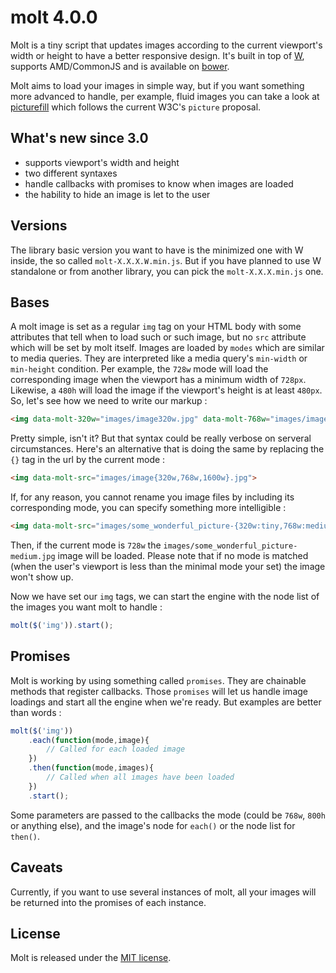 molt 4.0.0
==========

Molt is a tiny script that updates images according to the current viewport's width or height to have a better responsive design. It's built in top of [W](https://github.com/pyrsmk/W), supports AMD/CommonJS and is available on [bower](http://bower.io).

Molt aims to load your images in simple way, but if you want something more advanced to handle, per example, fluid images you can take a look at [picturefill](http://scottjehl.github.io/picturefill/) which follows the current W3C's `picture` proposal.

What's new since 3.0
--------------------

- supports viewport's width and height
- two different syntaxes
- handle callbacks with promises to know when images are loaded
- the hability to hide an image is let to the user

Versions
--------

The library basic version you want to have is the minimized one with W inside, the so called `molt-X.X.X.W.min.js`. But if you have planned to use W standalone or from another library, you can pick the `molt-X.X.X.min.js` one.

Bases
-----

A molt image is set as a regular `img` tag on your HTML body with some attributes that tell when to load such or such image, but no `src` attribute which will be set by molt itself. Images are loaded by `modes` which are similar to media queries. They are interpreted like a media query's `min-width` or `min-height` condition. Per example, the `728w` mode will load the corresponding image when the viewport has a minimum width of `728px`. Likewise, a `480h` will load the image if the viewport's height is at least `480px`. So, let's see how we need to write our markup :

```html
<img data-molt-320w="images/image320w.jpg" data-molt-768w="images/image768w.jpg" data-molt-1600w="images/image1600w.jpg">
```

Pretty simple, isn't it? But that syntax could be really verbose on serveral circumstances. Here's an alternative that is doing the same by replacing the `{}` tag in the url by the current mode :

```html
<img data-molt-src="images/image{320w,768w,1600w}.jpg">
```

If, for any reason, you cannot rename you image files by including its corresponding mode, you can specify something more intelligible :

```html
<img data-molt-src="images/some_wonderful_picture-{320w:tiny,768w:medium,1600w:large}.jpg">
```

Then, if the current mode is `728w` the `images/some_wonderful_picture-medium.jpg` image will be loaded. Please note that if no mode is matched (when the user's viewport is less than the minimal mode your set) the image won't show up.

Now we have set our `img` tags, we can start the engine with the node list of the images you want molt to handle :

```javascript
molt($('img')).start();
```

Promises
--------

Molt is working by using something called `promises`. They are chainable methods that register callbacks. Those `promises` will let us handle image loadings and start all the engine when we're ready. But examples are better than words :

```javascript
molt($('img'))
    .each(function(mode,image){
        // Called for each loaded image
    })
    .then(function(mode,images){
        // Called when all images have been loaded
    })
    .start();
```

Some parameters are passed to the callbacks the mode (could be `768w`, `800h` or anything else), and the image's node for `each()` or the node list for `then()`.

Caveats
-------

Currently, if you want to use several instances of molt, all your images will be returned into the promises of each instance.

License
-------

Molt is released under the [MIT license](http://dreamysource.mit-license.org).
